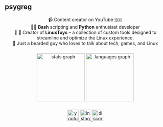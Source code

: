 <h2 align="left">psygreg</h2>
<p align="center">
  📹 Content creator on YouTube 🇧🇷<br>
  🧑‍💻 <b>Bash</b> scripting and <b>Python</b> enthusiast developer<br> 🐍
  🐧 Creator of <b>LinuxToys</b> – a collection of custom tools designed to streamline and optimize the Linux experience.<br>
  🧔 Just a bearded guy who loves to talk about tech, games, and Linux<br>
</p>

###

<div align="center">
  <img src="https://github-readme-stats.vercel.app/api?username=psygreg&hide_title=false&hide_rank=false&show_icons=true&include_all_commits=true&count_private=true&disable_animations=false&theme=dracula&locale=en&hide_border=false" height="150" alt="stats graph"  />
  <img src="https://github-readme-stats.vercel.app/api/top-langs?username=psygreg&locale=en&hide_title=false&layout=compact&card_width=320&langs_count=5&theme=dracula&hide_border=false" height="150" alt="languages graph"  />
</div>

###

<div align="center">
  <a href="https://www.youtube.com/@psygreg" target="_blank">
    <img src="https://img.shields.io/static/v1?message=Youtube&logo=youtube&label=&color=FF0000&logoColor=white&labelColor=&style=for-the-badge" height="35" alt="youtube logo"  />
  </a>
  <a href="https://www.instagram.com/psygreg" target="_blank">
    <img src="https://img.shields.io/static/v1?message=Instagram&logo=instagram&label=&color=E4405F&logoColor=white&labelColor=&style=for-the-badge" height="35" alt="instagram logo"  />
  </a>
  <a href="https://discord.gg/5Qv8GzBFKR" target="_blank">
    <img src="https://img.shields.io/static/v1?message=Discord&logo=discord&label=&color=7289DA&logoColor=white&labelColor=&style=for-the-badge" height="35" alt="discord logo"  />
  </a>
</div>

###
